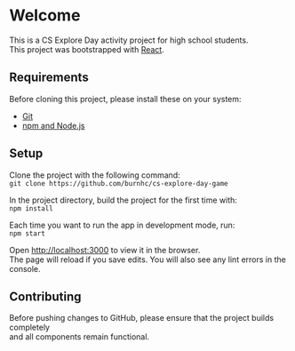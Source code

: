 # Welcome

This is a CS Explore Day activity project for high school students.\
This project was bootstrapped with [React](https://github.com/facebook/create-react-app).

## Requirements

Before cloning this project, please install these on your system:
* [Git](http://git-scm.com/downloads)
* [npm and Node.js](https://www.npmjs.com/get-npm)

## Setup

Clone the project with the following command:\
`git clone https://github.com/burnhc/cs-explore-day-game`

In the project directory, build the project for the first time with:\
`npm install`

Each time you want to run the app in development mode, run:\
`npm start`

Open [http://localhost:3000](http://localhost:3000) to view it in the browser.\
The page will reload if you save edits. You will also see any lint errors in the console.

## Contributing

Before pushing changes to GitHub, please ensure that the project builds completely\
and all components remain functional.
